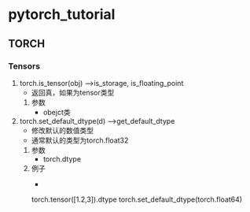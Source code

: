 # pytorch_tutorial
## TORCH
### Tensors
1. torch.is_tensor(obj) -->is_storage, is_floating_point
    - 返回真，如果为tensor类型
    1. 参数
        - obejct类
2. torch.set_default_dtype(d) -->get_default_dtype
    - 修改默认的数值类型
    - 通常默认的类型为torch.float32
    1. 参数
        - torch.dtype
    2. 例子
        - ```python
        torch.tensor([1.2,3]).dtype
        torch.set_default_dtype(torch.float64)
        ```
